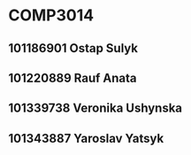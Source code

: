 
# COMP3014
## 101186901 Ostap Sulyk
## 101220889 Rauf Anata
## 101339738 Veronika Ushynska
## 101343887 Yaroslav Yatsyk

